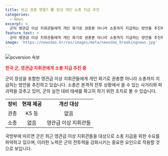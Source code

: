 ```yaml
---
title: 장교 권총 옛말? 軍 장성 개인 소총 지급 추진
categories:
  - News
excerpt: >
  군이 영관급 이상 지휘관들에게 개인 화기로 권총뿐 아니라 소총까지 지급하는 방안을 추진하고 있습니다. 이는 실전적 대비 태세를 확고히 하기 위한 조치로, 소총은 권총보다 더 뛰어난 사거리와 파괴력을 가지고 있어 전투 상황에서 더욱 유용하다고 언급되고 있습니다.
feature_text: >
  군이 영관급 이상 지휘관들에게 개인 화기로 권총뿐 아니라 소총까지 지급하는 방안을 추진하고 있습니다. 이는 실전적 대비 태세를 확고히 하기 위한 조치로, 소총은 권총보다 더 뛰어난 사거리와 파괴력을 가지고 있어 전투 상황에서 더욱 유용하다고 언급되고 있습니다.
image: 'https://newsdao.kr/res/images/meta/newsdao_breakingnews.jpg'
---
```


<p><img src="https://newsdao.kr/res/images/meta/newsdao_breakingnews.jpg" alt="pcversion 속보" /></p>

<p><b><span style="color: #ee2323;">한국 군, 영관급 지휘관에게 소총 지급 추진 중</span></b></p>

<p>군이 장성을 포함한 영관급 이상 지휘관들에게 개인 화기로 권총뿐 아니라 소총까지 지급하는 방안을 추진하고 있습니다. 소총은 본격적 전투 상황에서 쓸 수 있는 사거리와 파괴력을 갖추고 있어, 군의 실전 대비 태세를 확고히 하기 위한 조치로 볼 수 있습니다.</p>

<table>
  <tr>
    <td style="text-align: center; height: 17px;"><b>장비</b></td>
    <td style="text-align: center; height: 17px;"><b>현재 제공</b></td>
    <td style="text-align: center; height: 17px;"><b>개선 대상</b></td>
  </tr>
  <tr>
    <td style="text-align: left; height: 17px;">권총</td>
    <td style="text-align: center; height: 17px;">K5 등</td>
    <td style="text-align: center; height: 17px;">없음</td>
  </tr>
  <tr>
    <td style="text-align: left; height: 17px;">소총</td>
    <td style="text-align: center; height: 17px;">없음</td>
    <td style="text-align: center; height: 17px;">영관급 이상 지휘관들</td>
  </tr>
</table>

<p>국방부에 따르면 군은 최근 영관급 이상 지휘관들을 대상으로 소총 지급을 위한 수요를 파악하고 있으며, 이러한 노력은 군의 전투력을 강화시키는 중요한 요인으로 작용할 것으로 보입니다.</p>

